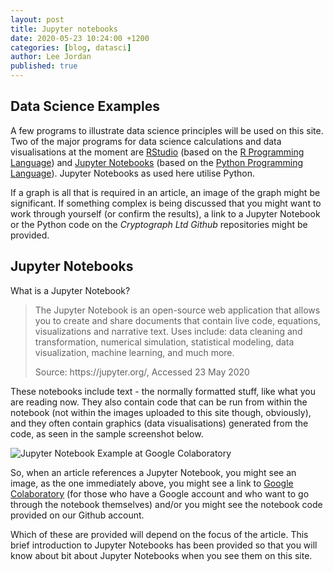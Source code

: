 ```yaml
---
layout: post
title: Jupyter notebooks
date: 2020-05-23 10:24:00 +1200
categories: [blog, datasci]
author: Lee Jordan
published: true
---
```


<h2>Data Science Examples</h2>

<p>A few programs to illustrate data science principles will be used on this site. Two of the major programs for data science calculations and data visualisations at the moment are <a href="https://rstudio.com/" rel="nofollow" target="_blank" title="RStudio">RStudio</a> (based on the <a href="https://www.r-project.org/" rel="nofollow" target="_blank" title="R Programming Language">R Programming Language</a>) and <a href="https://jupyter.org/" rel="nofollow" target="_blank" title="Jupyter Notebooks">Jupyter Notebooks</a> (based on the <a href="https://www.python.org/" rel="nofollow" target="_blank" title="Python Programming Language">Python Programming Language</a>). Jupyter Notebooks as used here utilise Python.<p> 

<p>If a graph is all that is required in an article, an image of the graph might be significant. If something complex is being discussed that you might want to work through yourself (or confirm the results), a link to a Jupyter Notebook or the Python code on the <i>Cryptograph Ltd</i> <i>Github</i> repositories might be provided.</p>

<h2>Jupyter Notebooks</h2>

<p>What is a Jupyter Notebook?</p>

<blockquote>

<p>The Jupyter Notebook is an open-source web application that allows you to create and share documents that contain live code, equations, visualizations and narrative text. Uses include: data cleaning and transformation, numerical simulation, statistical modeling, data visualization, machine learning, and much more.</p>

<p>Source: https://jupyter.org/, Accessed 23 May 2020</p>

</blockquote>

<p>These notebooks include text - the normally formatted stuff, like what you are reading now. They also contain code that can be run from within the notebook (not within the images uploaded to this site though, obviously), and they often contain graphics (data visualisations) generated from the code, as seen in the sample screenshot below.</p>

<p><img class="img-border" src="https://cryptograph.co.nz/public/assets/images/jupyter-notebook-google-colaboratory.png" alt="Jupyter Notebook Example at Google Colaboratory"></p>

<p>So, when an article references a Jupyter Notebook, you might see an image, as the one immediately above, you might see a link to <a href="https://colab.research.google.com/" rel="nofollow" target="_blank" title="Google Colab">Google Colaboratory</a> (for those who have a Google account and who want to go through the notebook themselves) and/or you might see the notebook code provided on our Github account.<p>

<p>Which of these are provided will depend on the focus of the article. This brief introduction to Jupyter Notebooks has been provided so that you will know about bit about Jupyter Notebooks when you see them on this site.</p>